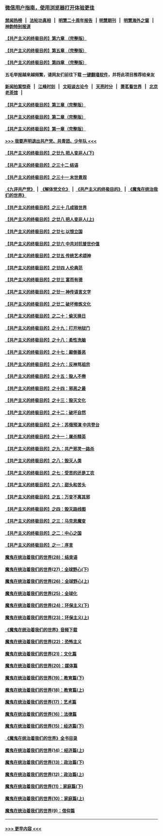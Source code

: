 ### [微信用户指南，使用浏览器打开体验更佳](https://github.com/gfw-breaker/banned-news1/blob/master/indexes/wechat-guide.md?t=0)
#### [禁闻热榜](热点新闻.md?t=0)  &nbsp;&nbsp;|&nbsp;&nbsp; [法轮功真相](https://github.com/gfw-breaker/truth/blob/master/README.md?t=0) &nbsp;&nbsp;|&nbsp;&nbsp; [明慧二十周年报告](https://github.com/gfw-breaker/mh-reports/blob/master/README.md?t=0) &nbsp;&nbsp;|&nbsp;&nbsp;[明慧期刊](https://github.com/gfw-breaker/mh-qikan) &nbsp;&nbsp;|&nbsp;&nbsp; [明慧海外之窗](https://github.com/gfw-breaker/mh-news/blob/master/README.md?t=0) &nbsp;&nbsp;|&nbsp;&nbsp; [神韵特别报道](https://github.com/gfw-breaker/mh-news/blob/master/shenyun.md?t=0)
#### [【共产主义的终极目的】第六章 （完整版）](../pages/nsc422/n11428913.md?t=02040411) 
#### [【共产主义的终极目的】第五章 （完整版）](../pages/nsc422/n11428912.md?t=02040411) 
#### [【共产主义的终极目的】第四章 （完整版）](../pages/nsc422/n11428907.md?t=02040411) 
#### 五毛举报越来越频繁，请网友们前往下载 [一键翻墙软件](https://github.com/gfw-breaker/ssr-accounts)，并将此项目推荐给亲友
#### [新闻拍案惊奇](https://github.com/gfw-breaker/banned-news1/blob/master/pages/link4.md) &nbsp;&nbsp;|&nbsp;&nbsp; [江峰时刻](https://github.com/gfw-breaker/banned-news1/blob/master/pages/link4.md) &nbsp;&nbsp;|&nbsp;&nbsp; [文昭谈古论今](https://github.com/gfw-breaker/banned-news1/blob/master/pages/link4.md) &nbsp;&nbsp;|&nbsp;&nbsp; [天亮时分](https://github.com/gfw-breaker/banned-news1/blob/master/pages/link4.md) &nbsp;&nbsp;|&nbsp;&nbsp; [萧茗看世界](https://github.com/gfw-breaker/banned-news1/blob/master/pages/link4.md) &nbsp;&nbsp;|&nbsp;&nbsp; [北京老茶馆](https://github.com/gfw-breaker/banned-news1/blob/master/pages/link4.md) &nbsp;&nbsp;|&nbsp;&nbsp; 
#### [【共产主义的终极目的】第三章（完整版）](../pages/nsc422/n11428848.md?t=02040411) 
#### [【共产主义的终极目的】第二章（完整版）](../pages/nsc422/n11428831.md?t=02040411) 
#### [【共产主义的终极目的】第一章（完整版）](../pages/nsc422/n11417651.md?t=02040411) 
#### [>>> 我要声明退出共产党、共青团、少年队 <<<](https://github.com/begood0513/goodnews/blob/master/quit/letter.md) 
#### [【共产主义的终极目的】之廿九 把人变非人(下)](../pages/nsc422/n11344140.md?t=02040411) 
#### [【共产主义的终极目的】之三十二 结语](../pages/nsc422/n11360535.md?t=02040411) 
#### [【共产主义的终极目的】之三十一 末世景观](../pages/nsc422/n11351129.md?t=02040411) 
#### [《九评共产党》](https://github.com/begood0513/9ping.md/blob/master/README.md) &nbsp;|&nbsp; [《解体党文化》](../../../../jtdwh.md/blob/master/README.md)  &nbsp;|&nbsp; [《共产主义的终极目的》](../../../../gczydzjmd.md/blob/master/README.md) &nbsp;|&nbsp; [《魔鬼在统治我们的世界》](../../../../mgztzwmdsj.md/blob/master/README.md) 
#### [【共产主义的终极目的】之三十 几成狼世界](../pages/nsc422/n11348280.md?t=02040411) 
#### [【共产主义的终极目的】之廿八 把人变非人(上)](../pages/nsc422/n11340492.md?t=02040411) 
#### [【共产主义的终极目的】之廿七 以恨立国](../pages/nsc422/n11336944.md?t=02040411) 
#### [【共产主义的终极目的】之廿六 中共对抗普世价值](../pages/nsc422/n11324785.md?t=02040411) 
#### [【共产主义的终极目的】之廿五 传统艺术颂神](../pages/nsc422/n11296396.md?t=02040411) 
#### [【共产主义的终极目的】之廿四 人伦典范](../pages/nsc422/n11296397.md?t=02040411) 
#### [【共产主义的终极目的】之廿三 富而有德](../pages/nsc422/n11283598.md?t=02040411) 
#### [【共产主义的终极目的】之廿一 神传语言文字](../pages/nsc422/n11263265.md?t=02040411) 
#### [【共产主义的终极目的】之廿二 破坏修炼文化](../pages/nsc422/n11245728.md?t=02040411) 
#### [【共产主义的终极目的】之二十：偷天换日](../pages/nsc422/n11238846.md?t=02040411) 
#### [【共产主义的终极目的】之十九：打开地狱门](../pages/nsc422/n11206376.md?t=02040411) 
#### [【共产主义的终极目的】之十八：柔性洗脑](../pages/nsc422/n11199994.md?t=02040411) 
#### [【共产主义的终极目的】之十七：颠倒善恶](../pages/nsc422/n11179782.md?t=02040411) 
#### [【共产主义的终极目的】之十六：反神骂祖宗](../pages/nsc422/n11166798.md?t=02040411) 
#### [【共产主义的终极目的】之十五：毁人不倦](../pages/nsc422/n11166792.md?t=02040411) 
#### [【共产主义的终极目的】之十四：邪恶之最](../pages/nsc422/n11150249.md?t=02040411) 
#### [【共产主义的终极目的】之十三：毁灭文化](../pages/nsc422/n11135227.md?t=02040411) 
#### [【共产主义的终极目的】之十二：破坏自然](../pages/nsc422/n11135214.md?t=02040411) 
#### [【共产主义的终极目的】之十：苏俄预演 中共登台](../pages/nsc422/n11118424.md?t=02040411) 
#### [【共产主义的终极目的】之十一：屠杀精英](../pages/nsc422/n11118442.md?t=02040411) 
#### [【共产主义的终极目的】之九：共产邪灵一路杀](../pages/nsc422/n11114139.md?t=02040411) 
#### [【共产主义的终极目的】之八：毁灭人类](../pages/nsc422/n11108503.md?t=02040411) 
#### [【共产主义的终极目的】之七：受苦的还是工农](../pages/nsc422/n11101809.md?t=02040411) 
#### [【共产主义的终极目的】之六：甜头和苦头](../pages/nsc422/n11096971.md?t=02040411) 
#### [【共产主义的终极目的】之五：万变不离其邪](../pages/nsc422/n11091285.md?t=02040411) 
#### [【共产主义的终极目的】之四：毁灭路线图](../pages/nsc422/n11086284.md?t=02040411) 
#### [【共产主义的终极目的】之三：马克思魔变](../pages/nsc422/n11061941.md?t=02040411) 
#### [【共产主义的终极目的】之二：中心之国](../pages/nsc422/n11047728.md?t=02040411) 
#### [【共产主义的终极目的】之一：序言](../pages/nsc422/n11086077.md?t=02040411) 
#### [魔鬼在统治着我们的世界(28)：结束语](../pages/nsc422/n10936246.md?t=02040411) 
#### [魔鬼在统治着我们的世界(27)：全球野心(下)](../pages/nsc422/n10928319.md?t=02040411) 
#### [魔鬼在统治着我们的世界(26)：全球野心(上)](../pages/nsc422/n10900318.md?t=02040411) 
#### [魔鬼在统治着我们的世界(25)：全球化](../pages/nsc422/n10788205.md?t=02040411) 
#### [魔鬼在统治着我们的世界(24)：环保主义(下)](../pages/nsc422/n10695307.md?t=02040411) 
#### [魔鬼在统治着我们的世界(23)：环保主义(上)](../pages/nsc422/n10688613.md?t=02040411) 
#### [《魔鬼在统治着我们的世界》音频下载](../pages/nsc422/n10635553.md?t=02040411) 
#### [魔鬼在统治着我们的世界(22)：恐怖主义](../pages/nsc422/n10614727.md?t=02040411) 
#### [魔鬼在统治着我们的世界(21)：文化篇](../pages/nsc422/n10597706.md?t=02040411) 
#### [魔鬼在统治着我们的世界(20)：媒体篇](../pages/nsc422/n10586579.md?t=02040411) 
#### [魔鬼在统治着我们的世界(19)：教育篇(下)](../pages/nsc422/n10564808.md?t=02040411) 
#### [魔鬼在统治着我们的世界(18)：教育篇(上)](../pages/nsc422/n10526970.md?t=02040411) 
#### [魔鬼在统治着我们的世界(17)：艺术篇](../pages/nsc422/n10499093.md?t=02040411) 
#### [魔鬼在统治着我们的世界(16)：法律篇](../pages/nsc422/n10485969.md?t=02040411) 
#### [魔鬼在统治着我们的世界(15)：经济篇(下)](../pages/nsc422/n10469975.md?t=02040411) 
#### [《魔鬼在统治着我们的世界》全书目录](../pages/nsc422/n10464261.md?t=02040411) 
#### [魔鬼在统治着我们的世界(14)：经济篇(上)](../pages/nsc422/n10457370.md?t=02040411) 
#### [魔鬼在统治着我们的世界(13)：政治篇(下)](../pages/nsc422/n10448270.md?t=02040411) 
#### [魔鬼在统治着我们的世界(12)：政治篇(上)](../pages/nsc422/n10444576.md?t=02040411) 
#### [魔鬼在统治着我们的世界(11)：家庭篇(下)](../pages/nsc422/n10440961.md?t=02040411) 
#### [魔鬼在统治着我们的世界(10)：家庭篇(上)](../pages/nsc422/n10435448.md?t=02040411) 
#### [魔鬼在统治着我们的世界(9)：信仰篇](../pages/nsc422/n10432159.md?t=02040411) 

----
#### [ >>> 更早内容 <<< ](../indexes/nsc422-earlier.md)
